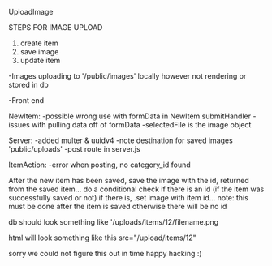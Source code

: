 
UploadImage

STEPS FOR IMAGE UPLOAD
1. create item
2. save image
3. update item

-Images uploading to '/public/images' locally 
however not rendering or stored in db

-Front end

NewItem:
-possible wrong use with formData in NewItem submitHandler
-issues with pulling data off of formData
-selectedFile is the image object

Server:
-added multer & uuidv4
-note destination for saved images 'public/uploads'
-post route in server.js

ItemAction:
-error when posting, no category_id found

After the new item has been saved, save the image with the id,
returned from the saved item... do a conditional check if there is an id (if the item was successfully saved or not) if there is, .set image with item id... note: this must be done after the item is saved otherwise there will be no id

db should look something like
'/uploads/items/12/filename.png

html will look something like this
src="/upload/items/12"

sorry we could not figure this out in time
happy hacking :)